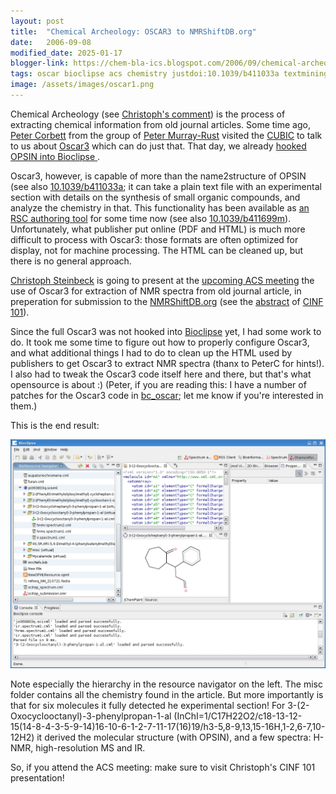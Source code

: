 ```yaml
---
layout: post
title:  "Chemical Archeology: OSCAR3 to NMRShiftDB.org"
date:   2006-09-08
modified_date: 2025-01-17
blogger-link: https://chem-bla-ics.blogspot.com/2006/09/chemical-archeology-oscar3-to.html
tags: oscar bioclipse acs chemistry justdoi:10.1039/b411033a textmining justdoi:10.1039/b411699m
image: /assets/images/oscar1.png
---
```


Chemical Archeology (see [Christoph's comment](http://wiki.cubic.uni-koeln.de/blog/pivot/entry.php?id=7#body)) is the
process of extracting chemical information from old journal articles. Some time ago,
[Peter Corbett](http://wwmm.ch.cam.ac.uk/blogs/corbett/) from the group of [Peter Murray-Rust](http://wwmm.ch.cam.ac.uk/blogs/murrayrust/)
visited the [CUBIC](http://almost.cubic.uni-koeln.de/jrg/) to talk to us about
[Oscar3](http://wwmm.ch.cam.ac.uk/wikis/wwmm/index.php/Oscar3) which can do just that. That day, we already
[hooked OPSIN into Bioclipse <i class="fa-solid fa-recycle fa-xs"></i>](https://chem-bla-ics.linkedchemistry.info/2006/06/22/text-mining-for-chemistry-using-oscar3.html).

Oscar3, however, is capable of more than the name2structure of OPSIN (see also
[10.1039/b411033a](httpa://doi.org/10.1039/b411033a); it can take a plain text file with an experimental section
with details on the synthesis of small organic compounds, and analyze the chemistry in that. This functionality has been
available as [an RSC authoring tool](http://www.rsc.org/Publishing/ReSourCe/AuthorGuidelines/AuthoringTools/index.asp)
for some time now (see also [10.1039/b411699m](https://doi.org/10.1039/b411699m)). Unfortunately, what publisher put
online (PDF and HTML) is much more difficult to process with Oscar3: those formats are often optimized for display,
not for machine processing. The HTML can be cleaned up, but there is no general approach.

[Christoph Steinbeck](http://wiki.cubic.uni-koeln.de/blog/) is going to present at the
[upcoming ACS meeting](http://www.chemistry.org/portal/a/c/s/1/acsdisplay.html?DOC=meetings%5Csanfrancisco2006%5Chome.html)
the use of Oscar3 for extraction of NMR spectra from old journal article, in preperation for submission to the
[NMRShiftDB.org](http://www.nmrshiftdb.org/) (see the [abstract](http://wiki.cubic.uni-koeln.de/blog/pivot/entry.php?id=4#body)
of [CINF 101](http://oasys2.confex.com/acs/232nm/techprogram/P981204.HTM)).

Since the full Oscar3 was not hooked into [Bioclipse](http://www.bioclipse.net/) yet, I had some work to do. It took me
some time to figure out how to properly configure Oscar3, and what additional things I had to do to clean up the HTML
used by publishers to get Oscar3 to extract NMR spectra (thanx to PeterC for hints!). I also had to tweak the Oscar3
code itself here and there, but that's what opensource is about :) (Peter, if you are reading this: I have a number
of patches for the Oscar3 code in [bc_oscar](http://svn.sourceforge.net/viewvc/bioclipse/trunk/bc_oscar/);
let me know if you're interested in them.)

This is the end result:

![](/assets/images/oscar1.png)

Note especially the hierarchy in the resource navigator on the left. The misc folder contains all the chemistry found in the article. But more importantly is that for six molecules it fully detected he experimental section! For 3-(2-Oxocyclooctanyl)-3-phenylpropan-1-al (InChI=1/C17H22O2/c18-13-12-15(14-8-4-3-5-9-14)16-10-6-1-2-7-11-17(16)19/h3-5,8-9,13,15-16H,1-2,6-7,10-12H2) it derived the molecular structure (with OPSIN), and a few spectra: H-NMR, high-resolution MS and IR.

So, if you attend the ACS meeting: make sure to visit Christoph's CINF 101 presentation!
